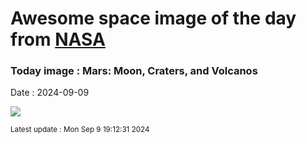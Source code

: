 
# Awesome space image of the day from [NASA](https://api.nasa.gov/)

### Today image : Mars: Moon, Craters, and Volcanos
Date : 2024-09-09

![](https://apod.nasa.gov/apod/image/2409/MarsPan_ExpressLuck_1080.jpg)

<small>Latest update : Mon Sep  9 19:12:31 2024</small>
        
